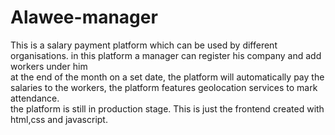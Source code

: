 # Alawee-manager
This is a salary payment platform which can be used by different organisations. in this platform a manager can register his company and add workers under him<br>
at the end of the month on a set date, the platform will automatically pay the salaries to the workers, the platform features geolocation services to mark attendance.
<br> the platform is still in production stage. This is just the frontend created with html,css and javascript.
